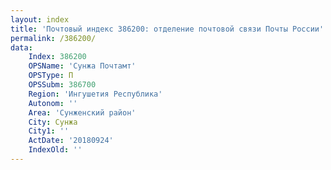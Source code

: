 ```yaml
---
layout: index
title: 'Почтовый индекс 386200: отделение почтовой связи Почты России'
permalink: /386200/
data:
    Index: 386200
    OPSName: 'Сунжа Почтамт'
    OPSType: П
    OPSSubm: 386700
    Region: 'Ингушетия Республика'
    Autonom: ''
    Area: 'Сунженский район'
    City: Сунжа
    City1: ''
    ActDate: '20180924'
    IndexOld: ''
---
```

